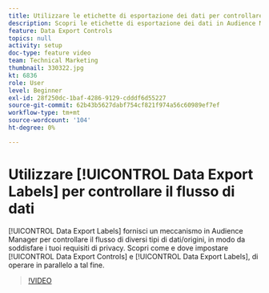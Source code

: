 ```yaml
---
title: Utilizzare le etichette di esportazione dei dati per controllare il flusso di dati
description: Scopri le etichette di esportazione dei dati in Audience Manager. Questi forniscono un meccanismo in Audience Manager per controllare il flusso di diversi tipi di dati/origini, in modo da soddisfare i requisiti di privacy. Scopri come e dove impostare i controlli e le etichette di esportazione dei dati per lavorare di pari passo a questo scopo.
feature: Data Export Controls
topics: null
activity: setup
doc-type: feature video
team: Technical Marketing
thumbnail: 330322.jpg
kt: 6836
role: User
level: Beginner
exl-id: 28f250dc-1baf-4286-9129-cdddf6d55227
source-git-commit: 62b43b5627dabf754cf821f974a56c60989ef7ef
workflow-type: tm+mt
source-wordcount: '104'
ht-degree: 0%

---
```


# Utilizzare [!UICONTROL Data Export Labels] per controllare il flusso di dati

[!UICONTROL Data Export Labels] fornisci un meccanismo in Audience Manager per controllare il flusso di diversi tipi di dati/origini, in modo da soddisfare i tuoi requisiti di privacy. Scopri come e dove impostare [!UICONTROL Data Export Controls] e [!UICONTROL Data Export Labels], di operare in parallelo a tal fine.

>[!VIDEO](https://video.tv.adobe.com/v/330322/?quality=12&learn=on)
